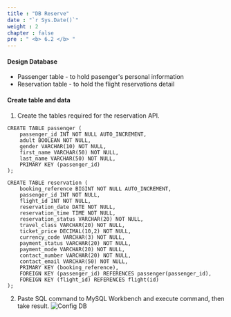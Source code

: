 ```yaml
---
title : "DB Reserve"
date : "`r Sys.Date()`"
weight : 2
chapter : false
pre : " <b> 6.2 </b> "
---
```


#### Design Database

- Passenger table - to hold pasenger's personal information
- Reservation table - to hold the flight reservations detail


#### Create table and data
1. Create the tables required for the reservation API.
```
CREATE TABLE passenger (
    passenger_id INT NOT NULL AUTO_INCREMENT,
    adult BOOLEAN NOT NULL,
    gender VARCHAR(10) NOT NULL,
    first_name VARCHAR(50) NOT NULL,
    last_name VARCHAR(50) NOT NULL,
    PRIMARY KEY (passenger_id)
);

CREATE TABLE reservation (
    booking_reference BIGINT NOT NULL AUTO_INCREMENT,
    passenger_id INT NOT NULL,
    flight_id INT NOT NULL,
    reservation_date DATE NOT NULL,
    reservation_time TIME NOT NULL,
    reservation_status VARCHAR(20) NOT NULL,
    travel_class VARCHAR(20) NOT NULL,
    ticket_price DECIMAL(10,2) NOT NULL,
    currency_code VARCHAR(3) NOT NULL,
    payment_status VARCHAR(20) NOT NULL,
    payment_mode VARCHAR(20) NOT NULL,
    contact_number VARCHAR(20) NOT NULL,
    contact_email VARCHAR(50) NOT NULL,
    PRIMARY KEY (booking_reference),
    FOREIGN KEY (passenger_id) REFERENCES passenger(passenger_id),
    FOREIGN KEY (flight_id) REFERENCES flight(id)
);
 ```
 2. Paste SQL command to MySQL Workbench and execute command, then take result.
![Config DB](/images/5ConfigDB/19.png)

